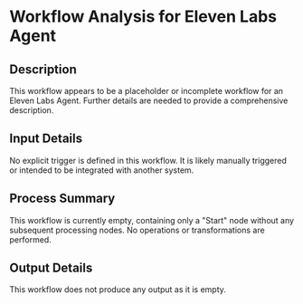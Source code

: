 # Workflow Analysis for Eleven Labs Agent

## Description
This workflow appears to be a placeholder or incomplete workflow for an Eleven Labs Agent. Further details are needed to provide a comprehensive description.

## Input Details
No explicit trigger is defined in this workflow. It is likely manually triggered or intended to be integrated with another system.

## Process Summary
This workflow is currently empty, containing only a "Start" node without any subsequent processing nodes. No operations or transformations are performed.

## Output Details
This workflow does not produce any output as it is empty.
